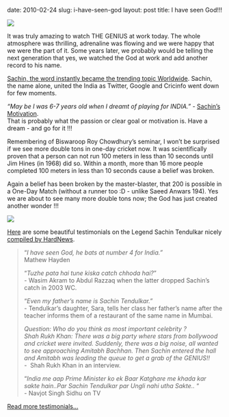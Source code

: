 date: 2010-02-24
slug: i-have-seen-god
layout: post
title: I have seen God!!!


<p><img src="http://img693.imageshack.us/img693/9809/sachin200.jpg"/></p>

<p>It was truly amazing to watch THE GENIUS at work today. The whole atmosphere was thrilling, adrenaline was flowing and we were happy that we were the part of it. Some years later, we probably would be telling the next generation that yes, we watched the God at work and add another record to his name.</p>

<p><a href="http://img713.imageshack.us/img713/5351/sachintrending.png" target="_blank">Sachin, the word instantly became the trending topic Worldwide</a>. Sachin, the name alone, united the India as Twitter, Google and Cricinfo went down for few moments.</p>

<p><i>&#8220;May be I was 6-7 years old when I dreamt of playing for INDIA.&#8221; - </i><a href="http://www.youtube.com/watch?v=UF9P8JKYrHs" target="_blank">Sachin&#8217;s Motivation</a>.<br/>That is probably what the passion or clear goal or motivation is. Have a dream - and go for it&#160;!!!</p>

<p>Remembering of Biswaroop Roy Chowdhury&#8217;s seminar, I won&#8217;t be surprised if we see more double tons in one-day cricket now. It was scientifically proven that a person can not run 100 meters in less than 10 seconds until Jim Hines (in 1968) did so. Within a month, more than 16 more people completed 100 meters in less than 10 seconds cause a belief was broken.</p>

<p>Again a belief has been broken by the master-blaster, that 200 is possible in a One-Day Match (without a runner too :D - unlike Saeed Anwars 194). Yes we are about to see many more double tons now; the God has just created another wonder&#160;!!!</p>

<p><span><img src="http://img10.imageshack.us/img10/999/mniksachin.png"/></span></p>

<p><a href="http://www.hardnewsmedia.com/2010/02/3464" target="_blank">Here</a> are some beautiful testimonials on the Legend Sachin Tendulkar nicely <a href="http://www.hardnewsmedia.com/2010/02/3464" target="_blank">compiled by HardNews</a>.</p>

<blockquote>

<p><span>&#8220;<i>I have seen God, he bats at number 4 for India.&#8221;</i></span><br/>Mathew Hayden</p>

<p><span>&#8220;<i>Tuzhe pata hai tune kiska catch chhoda hai?</i>&#8221;<br/>- Wasim Akram to Abdul Razzaq when the latter dropped Sachin&#8217;s catch in 2003 WC.</span></p>

<p><span><span>&#8220;<i>Even my father&#8217;s name is Sachin Tendulkar.&#8221;</i><br/>- Tendulkar&#8217;s daughter, Sara, tells her class her father&#8217;s name after the teacher informs them of a restaurant of the same name in Mumbai.</span></span></p>

<p><i>Question: Who do you think as most important celebrity&#160;?<br/>Shah Rukh Khan: There was a big party where stars from bollywood and cricket were invited. Suddenly, there was a big noise, all wanted to see approaching Amitabh Bachhan. Then Sachin entered the hall and Amitabh was leading the queue to get a grab of the GENIUS!!</i><br/>-  Shah Rukh Khan in an interview.</p>

<p><span>&#8220;<i>India me aap Prime Minister ko ek Baar Katghare me khada kar sakte hain..Par Sachin Tendulkar par Ungli nahi utha Sakte.. </i>&#8220;<br/> - Navjot Singh Sidhu on TV</span></p>

</blockquote>

<p><a href="http://www.hardnewsmedia.com/2010/02/3464" target="_blank">Read more testimonials&#8230;</a></p>
